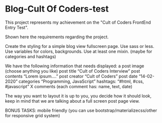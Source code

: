 # Blog-Cult Of Coders-test
This project represents my achievement on the "Cult of Coders FrontEnd Entry Test".

Shown here the requirements regarding the project.

Create the styling for a simple blog view fullscreen page.
Use sass or less.
Use variables for colors, backgrounds.
Use at least one mixin. (maybe for categories and hashtags)

We have the following information that needs displayed:
a post image (choose anything you like)
post title “Cult of Coders Interview”
post contents “Lorem ipsum….”
post creator “Cult of Coders”
post date “14-02-2020”
categories  “Programming, JavaScript”
hashtags: “#html, #css, #javascript”
X comments (each comment has: name, text, date)

The way you want to layout it is up to you, you decide how it should look, keep in mind that we are talking about a full screen post page view.

BONUS TASKS:
mobile friendly (you can use bootstrap/materializecss/other for responsive grid system)
